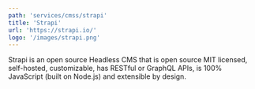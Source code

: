 ```yaml
---
path: 'services/cmss/strapi'
title: 'Strapi'
url: 'https://strapi.io/'
logo: '/images/strapi.png'
---
```


Strapi is an open source Headless CMS that is open source MIT licensed, self-hosted, customizable, has RESTful or GraphQL APIs, is 100% JavaScript (built on Node.js) and extensible by design.
